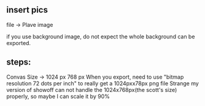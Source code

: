 ## insert pics

file -> Plave image

if you use background image, do not expect the whole background can be
exported.

## steps:

Convas Size -> 1024 px 768 px
When you export, need to use "bitmap resolution 72 dots per inch" to really
get a 1024pxx78px png file
Strange my version of showoff can not handle the 1024x768px(the scott's size)
properly, so maybe I can scale it by 90%
